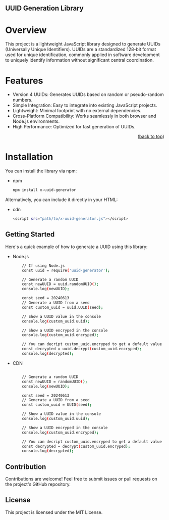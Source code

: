 <!-- Improved compatibility of back to top link: See: https://github.com/othneildrew/Best-README-Template/pull/73 -->
<a name="readme-top"></a>

<!-- ABOUT THE PROJECT -->
## UUID Generation Library
# Overview
This project is a lightweight JavaScript library designed to generate UUIDs (Universally Unique Identifiers). UUIDs are a standardized 128-bit format used for unique identification, commonly applied in software development to uniquely identify information without significant central coordination.

# Features
* Version 4 UUIDs: Generates UUIDs based on random or pseudo-random numbers.
* Simple Integration: Easy to integrate into existing JavaScript projects.
* Lightweight: Minimal footprint with no external dependencies.
* Cross-Platform Compatibility: Works seamlessly in both browser and Node.js environments.
* High Performance: Optimized for fast generation of UUIDs.

<p align="right">(<a href="#readme-top">back to top</a>)</p>

# Installation
You can install the library via npm:
* npm
    ```sh
    npm install x-uuid-generator
    ```
Alternatively, you can include it directly in your HTML:
* cdn
    ```sh
    <script src="path/to/x-uuid-generator.js"></script>
    ```
<!-- GETTING STARTED -->
## Getting Started

Here's a quick example of how to generate a UUID using this library:
* Node.js
    ```sh
        // If using Node.js
        const uuid = require('uuid-generator');

        // Generate a random UUID
        const newUUID = uuid.randomUUID();
        console.log(newUUID);

        const seed = 20240613
        // Generate a UUID from a seed
        const custom_uuid = uuid.UUID(seed);

        // Show a UUID value in the console
        console.log(custom_uuid.uuid);

        // Show a UUID encryped in the console
        console.log(custom_uuid.encryped);

        // You can decript custom_uuid.encryped to get a default value
        const decrypted = uuid.decrypt(custom_uuid.encryped);
        console.log(decrypted);
    ```


* CDN
    ```sh

        // Generate a random UUID
        const newUUID = randomUUID();
        console.log(newUUID);

        const seed = 20240613
        // Generate a UUID from a seed
        const custom_uuid = UUID(seed);

        // Show a UUID value in the console
        console.log(custom_uuid.uuid);

        // Show a UUID encryped in the console
        console.log(custom_uuid.encryped);

        // You can decript custom_uuid.encryped to get a default value
        const decrypted = decrypt(custom_uuid.encryped);
        console.log(decrypted);
    ```

## Contribution

Contributions are welcome! Feel free to submit issues or pull requests on the project's GitHub repository.

## License

This project is licensed under the MIT License.